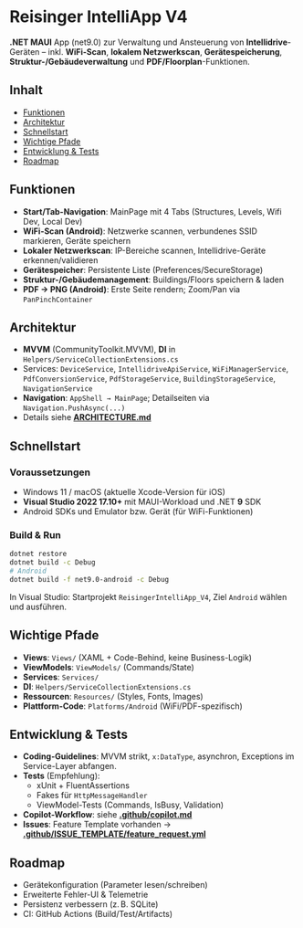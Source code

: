 # Reisinger IntelliApp V4

**.NET MAUI** App (net9.0) zur Verwaltung und Ansteuerung von **Intellidrive**-Geräten – inkl. **WiFi-Scan**, **lokalem Netzwerkscan**, **Gerätespeicherung**, **Struktur-/Gebäudeverwaltung** und **PDF/Floorplan**-Funktionen.

## Inhalt
- [Funktionen](#funktionen)
- [Architektur](#architektur)
- [Schnellstart](#schnellstart)
- [Wichtige Pfade](#wichtige-pfade)
- [Entwicklung & Tests](#entwicklung--tests)
- [Roadmap](#roadmap)

## Funktionen
- **Start/Tab-Navigation**: MainPage mit 4 Tabs (Structures, Levels, Wifi Dev, Local Dev)
- **WiFi-Scan (Android)**: Netzwerke scannen, verbundenes SSID markieren, Geräte speichern
- **Lokaler Netzwerkscan**: IP-Bereiche scannen, Intellidrive-Geräte erkennen/validieren
- **Gerätespeicher**: Persistente Liste (Preferences/SecureStorage)
- **Struktur-/Gebäudemanagement**: Buildings/Floors speichern & laden
- **PDF → PNG (Android)**: Erste Seite rendern; Zoom/Pan via `PanPinchContainer`

## Architektur
- **MVVM** (CommunityToolkit.MVVM), **DI** in `Helpers/ServiceCollectionExtensions.cs`
- Services: `DeviceService`, `IntellidriveApiService`, `WiFiManagerService`, `PdfConversionService`, `PdfStorageService`, `BuildingStorageService`, `NavigationService`
- **Navigation**: `AppShell → MainPage`; Detailseiten via `Navigation.PushAsync(...)`
- Details siehe **[ARCHITECTURE.md](ARCHITECTURE.md)**

## Schnellstart
### Voraussetzungen
- Windows 11 / macOS (aktuelle Xcode-Version für iOS)
- **Visual Studio 2022 17.10+** mit MAUI-Workload und .NET **9** SDK
- Android SDKs und Emulator bzw. Gerät (für WiFi-Funktionen)

### Build & Run
```bash
dotnet restore
dotnet build -c Debug
# Android
dotnet build -f net9.0-android -c Debug
```

In Visual Studio: Startprojekt `ReisingerIntelliApp_V4`, Ziel `Android` wählen und ausführen.

## Wichtige Pfade
- **Views**: `Views/` (XAML + Code-Behind, keine Business-Logik)
- **ViewModels**: `ViewModels/` (Commands/State)
- **Services**: `Services/`
- **DI**: `Helpers/ServiceCollectionExtensions.cs`
- **Ressourcen**: `Resources/` (Styles, Fonts, Images)
- **Plattform-Code**: `Platforms/Android` (WiFi/PDF-spezifisch)

## Entwicklung & Tests
- **Coding-Guidelines**: MVVM strikt, `x:DataType`, asynchron, Exceptions im Service-Layer abfangen.
- **Tests** (Empfehlung):
  - xUnit + FluentAssertions
  - Fakes für `HttpMessageHandler`
  - ViewModel-Tests (Commands, IsBusy, Validation)
- **Copilot-Workflow**: siehe **[.github/copilot.md](.github/copilot.md)**  
- **Issues**: Feature Template vorhanden → **[.github/ISSUE_TEMPLATE/feature_request.yml](.github/ISSUE_TEMPLATE/feature_request.yml)**

## Roadmap
- Gerätekonfiguration (Parameter lesen/schreiben)
- Erweiterte Fehler-UI & Telemetrie
- Persistenz verbessern (z. B. SQLite)
- CI: GitHub Actions (Build/Test/Artifacts)
